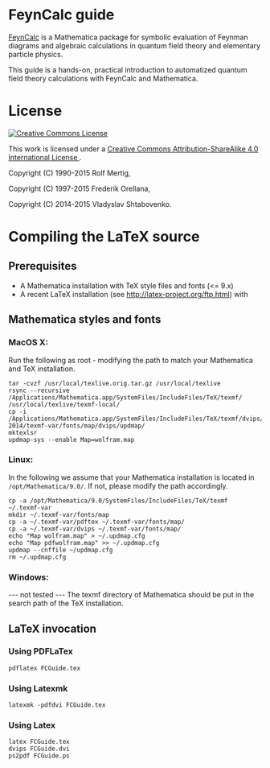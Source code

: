 ﻿# FeynCalc guide

[FeynCalc](http://www.feyncalc.org/) is a Mathematica package for symbolic evaluation of Feynman diagrams and algebraic calculations in quantum field theory and elementary particle physics.

This guide is a hands-on, practical introduction to automatized 
quantum field theory calculations with FeynCalc and Mathematica.

# License

<a rel="license" href="http://creativecommons.org/licenses/by-sa/4.0/">
<img alt="Creative Commons License" style="border-width:0" src="https://i.creativecommons.org/l/by-sa/4.0/88x31.png" />
</a>

This work is licensed under a
<a rel="license" href="http://creativecommons.org/licenses/by-sa/4.0/">
Creative Commons Attribution-ShareAlike 4.0 International License
</a>.

Copyright (C) 1990-2015 Rolf Mertig,

Copyright (C) 1997-2015 Frederik Orellana,

Copyright (C) 2014-2015 Vladyslav Shtabovenko.

# Compiling the LaTeX source

## Prerequisites

* A Mathematica installation with TeX style files and fonts (<= 9.x)
* A recent LaTeX installation (see http://latex-project.org/ftp.html) with 

## Mathematica styles and fonts

### MacOS X:

Run the following as root - modifying the path to match your Mathematica and TeX installation.

	tar -cvzf /usr/local/texlive.orig.tar.gz /usr/local/texlive
	rsync --recursive /Applications/Mathematica.app/SystemFiles/IncludeFiles/TeX/texmf/ /usr/local/texlive/texmf-local/
	cp -i /Applications/Mathematica.app/SystemFiles/IncludeFiles/TeX/texmf/dvips/config/wolfram.map 2014/texmf-var/fonts/map/dvips/updmap/
	mktexlsr
	updmap-sys --enable Map=wolfram.map

### Linux:

In the following we assume that your Mathematica installation is located in 
`/opt/Mathematica/9.0/`. If not, please modify the path accordingly.

	cp -a /opt/Mathematica/9.0/SystemFiles/IncludeFiles/TeX/texmf ~/.texmf-var
	mkdir ~/.texmf-var/fonts/map
	cp -a ~/.texmf-var/pdftex ~/.texmf-var/fonts/map/
	cp -a ~/.texmf-var/dvips ~/.texmf-var/fonts/map/
	echo "Map wolfram.map" > ~/.updmap.cfg
	echo "Map pdfwolfram.map" >> ~/.updmap.cfg
	updmap --cnffile ~/updmap.cfg
	rm ~/.updmap.cfg

### Windows:

--- not tested ---
The texmf directory of Mathematica should be put in the search path of the TeX installation.

## LaTeX invocation

### Using PDFLaTex

	pdflatex FCGuide.tex

### Using Latexmk

	latexmk -pdfdvi FCGuide.tex 

### Using Latex
	latex FCGuide.tex
	dvips FCGuide.dvi
	ps2pdf FCGuide.ps

